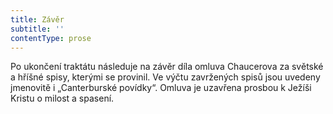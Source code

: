 ```yaml
---
title: Závěr
subtitle: ''
contentType: prose
---
```


<section>

Po ukončení traktátu následuje na závěr díla omluva Chaucerova za světské a hříšné spisy, kterými se provinil. Ve výčtu zavržených spisů jsou uvedeny jmenovitě i „Canterburské povídky“. Omluva je uzavřena prosbou k Ježíši Kristu o milost a spasení.

</section>
